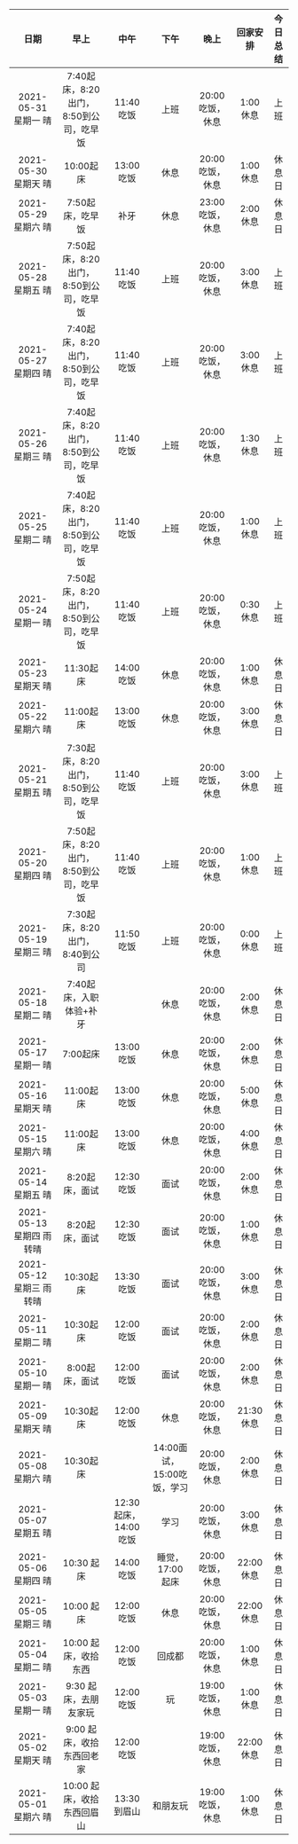 |         日期         |                      早上                       |       中午       |          下午          |       晚上       |      回家安排       |                                                                                 今日总结                                                                                 |
| :------------------: | :---------------------------------------------: | :--------------: | :--------------------: | :--------------: | :-----------------: | :----------------------------------------------------------------------------------------------------------------------------------------------------------------------: |
| 2021-05-31 星期一 晴 |   7:40起床，8:20出门，8:50到公司，吃早饭      |  11:40吃饭    |  上班  | 20:00 吃饭，休息 |  1:00 休息  | 上班  |
| 2021-05-30 星期天 晴 |   10:00起床      |  13:00吃饭    |  休息  | 20:00 吃饭，休息 |  1:00 休息  | 休息日  |
| 2021-05-29 星期六 晴 |   7:50起床，吃早饭      |  补牙    |  休息  | 23:00 吃饭，休息 |  2:00 休息  | 休息日  |
| 2021-05-28 星期五 晴 |   7:50起床，8:20出门，8:50到公司，吃早饭      |  11:40吃饭    |  上班  | 20:00 吃饭，休息 |  3:00 休息  | 上班  |
| 2021-05-27 星期四 晴 |   7:40起床，8:20出门，8:50到公司，吃早饭      |  11:40吃饭    |  上班  | 20:00 吃饭，休息 |  3:00 休息  | 上班  |
| 2021-05-26 星期三 晴 |   7:40起床，8:20出门，8:50到公司，吃早饭      |  11:40吃饭    |  上班  | 20:00 吃饭，休息 |  1:30 休息  | 上班  |
| 2021-05-25 星期二 晴 |   7:40起床，8:20出门，8:50到公司，吃早饭      |  11:40吃饭    |  上班  | 20:00 吃饭，休息 |  1:00 休息  | 上班  |
| 2021-05-24 星期一 晴 |   7:50起床，8:20出门，8:50到公司，吃早饭      |  11:40吃饭    |  上班  | 20:00 吃饭，休息 |  0:30 休息  | 上班  |
| 2021-05-23 星期天 晴 |    11:30起床      |  14:00吃饭    |  休息  | 20:00 吃饭，休息 |  1:00 休息  | 休息日  |
| 2021-05-22 星期六 晴 |    11:00起床      |  13:00吃饭    |  休息  | 20:00 吃饭，休息 |  3:00 休息  | 休息日  |
| 2021-05-21 星期五 晴 |    7:30起床，8:20出门，8:50到公司，吃早饭      |  11:40吃饭    |  上班  | 20:00 吃饭，休息 |  3:00 休息  | 上班  |
| 2021-05-20 星期四 晴 |    7:50起床，8:20出门，8:50到公司，吃早饭      |  11:40吃饭    |  上班  | 20:00 吃饭，休息 |  1:00 休息  | 上班  |
| 2021-05-19 星期三 晴 |    7:30起床，8:20出门，8:40到公司      |  11:50吃饭    |  上班  | 20:00 吃饭，休息 |  0:00 休息  | 上班  |
| 2021-05-18 星期二 晴 |    7:40起床，入职体验+补牙      |      |  休息  | 20:00 吃饭，休息 |  2:00 休息  | 休息日  |
| 2021-05-17 星期一 晴 |    7:00起床      |    13:00吃饭    |  休息  | 20:00 吃饭，休息 |  2:00 休息  | 休息日  |
| 2021-05-16 星期天 晴 |    11:00起床      |    13:00吃饭    |  休息  | 20:00 吃饭，休息 |  5:00 休息  | 休息日  |
| 2021-05-15 星期六 晴 |    11:00起床      |    13:00吃饭    |  休息  | 20:00 吃饭，休息 |  4:00 休息  | 休息日  |
| 2021-05-14 星期五 晴 |    8:20起床，面试      |    12:30吃饭    |  面试  | 20:00 吃饭，休息 |  2:00 休息  | 休息日  |
| 2021-05-13 星期四 雨转晴 |    8:20起床，面试      |    12:30吃饭    |  面试  | 20:00 吃饭，休息 |  1:00 休息  | 休息日  |
| 2021-05-12 星期三 雨转晴 |    10:30起床      |    13:30吃饭    |  面试  | 20:00 吃饭，休息 |  3:00 休息  | 休息日  |
| 2021-05-11 星期二 晴 |    10:30起床      |    12:00吃饭    |  面试  | 20:00 吃饭，休息 |  2:00 休息  | 休息日  |
| 2021-05-10 星期一 晴 |    8:00起床，面试      |    12:00吃饭    |  面试  | 20:00 吃饭，休息 |  2:00 休息  | 休息日  |
| 2021-05-09 星期天 晴 |    10:30起床      |    12:00吃饭    |  休息  | 20:00 吃饭，休息 |  21:30 休息  | 休息日  |
| 2021-05-08 星期六 晴 |    10:30起床      |        |  14:00面试，15:00吃饭，学习  | 20:00 吃饭，休息 |  2:00 休息  | 休息日  |
| 2021-05-07 星期五 晴 |          |    12:30 起床，14:00吃饭    |  学习  | 20:00 吃饭，休息 |  3:00 休息  | 休息日  |
| 2021-05-06 星期四 晴 |     10:30 起床     |    14:00吃饭    |  睡觉，17:00 起床  | 20:00 吃饭，休息 |  22:00 休息  | 休息日  |
| 2021-05-05 星期三 晴 |     10:00 起床     |    12:00吃饭    |  休息  | 20:00 吃饭，休息 |  22:00 休息  | 休息日  |
| 2021-05-04 星期二 晴 |     10:00 起床，收拾东西     |    12:00吃饭    |  回成都  | 20:00 吃饭，休息 |  1:00 休息  | 休息日  |
| 2021-05-03 星期一 晴 |     9:30 起床，去朋友家玩     |    12:00吃饭    |  玩  | 19:00 吃饭，休息 |  1:00 休息  | 休息日  |
| 2021-05-02 星期天 晴 |     9:00 起床，收拾东西回老家     |    12:00吃饭    |     | 19:00 吃饭，休息 |  22:00 休息  | 休息日  |
| 2021-05-01 星期六 晴 |     10:00 起床，收拾东西回眉山     |    13:30到眉山    |  和朋友玩   | 19:00 吃饭，休息 |  1:00 休息  | 休息日  |
